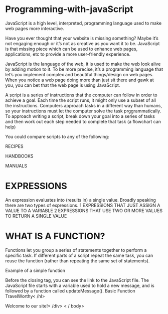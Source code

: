 # Programming-with-javaScript

JavaScript is a high level, interpreted, programming language used to make web pages more interactive.

Have you ever thought that your website is missing something? Maybe it’s not engaging enough or it’s not as creative as you want it to be. JavaScript is that missing piece which can be used to enhance web pages, applications, etc to provide a more user-friendly experience.

JavaScript is the language of the web, it is used to make the web look alive by adding motion to it. To be more precise, it’s a programming language that let’s you implement complex and beautiful things/design on web pages. When you notice a web page doing more than just sit there and gawk at you, you can bet that the web page is using JavaScript.

A script is a series of instructions that the computer can follow in order to achieve a goal. 
Each time the script runs, it might only use a subset of all the instructions. 
Computers approach tasks in a different way than humans, so your instructions must let the computer solve the task prggrammatically. 
To approach writing a script, break down your goal into a series of tasks and then work out each step needed to complete that task (a flowchart can help)

You could compare scripts to any of the following:

RECIPES 

HANDBOOKS

MANUALS

# EXPRESSIONS 
An expression evaluates into (results in) a single value. Broadly speaking there are two types of expressions. 
1 EXPRESSIONS THAT JUST ASSIGN A VALUE TO A VARIABLE
2 EXPRESSIONS THAT USE TWO OR MORE VALUES TO RETURN A SINGLE VALUE 



# WHAT IS A FUNCTION? 
Functions let you group a series of statements together to perform a specific task. If different parts of a script repeat the same task, you can reuse the function (rather than repeating the same set of statements). 

Example of a simple function

<!DOCTYPE html> <html> <head> 
Before the closing </body> tag, you can see the link to the JavaScript file. The JavaScript file starts with a variable used to hold a new message, and is followed by a function called updateMessage(). 
<ti tle>Basic Function</title> <link rel ="stylesheet" href="css/c03.css" /> </head> <body> <hl>TravelWorthy< /hl> <div id="message">Welcome to our site!< /div> <script src="js/basic-function.js"></script> < / body> </html> 
